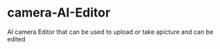 # camera-AI-Editor
AI  camera Editor that can be used to upload or take  apicture and can be edited
